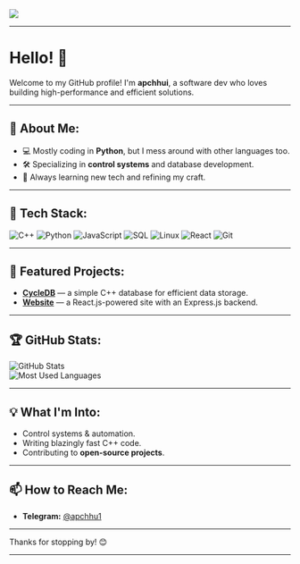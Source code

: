 <img src="https://readme-typing-svg.demolab.com?font=monospace&size=24&duration=2000&color=FFFFFF&center=true&vCenter=true&width=200&height=30&lines=I+use+Arch+btw" />

---

# Hello! 👋

Welcome to my GitHub profile! I'm **apchhui**, a software dev who loves building high-performance and efficient solutions.  

---

## 🚀 About Me:
- 💻 Mostly coding in **Python**, but I mess around with other languages too.  
- 🛠️ Specializing in **control systems** and database development.  
- 🌱 Always learning new tech and refining my craft.  

---

## 🔧 Tech Stack:
![C++](https://img.shields.io/badge/-C++-00599C?style=flat-square&logo=c%2B%2B&logoColor=white)
![Python](https://img.shields.io/badge/-Python-3776AB?style=flat-square&logo=python&logoColor=white)
![JavaScript](https://img.shields.io/badge/-JavaScript-F7DF1E?style=flat-square&logo=javascript&logoColor=black)
![SQL](https://img.shields.io/badge/-SQL-4479A1?style=flat-square&logo=postgresql&logoColor=white)
![Linux](https://img.shields.io/badge/-Linux-FCC624?style=flat-square&logo=linux&logoColor=black)
![React](https://img.shields.io/badge/-React-61DAFB?style=flat-square&logo=react&logoColor=black)
![Git](https://img.shields.io/badge/-Git-F05032?style=flat-square&logo=git&logoColor=white)

---

## 📌 Featured Projects:
- **[CycleDB](https://github.com/apchhui/CycleDB)** — a simple C++ database for efficient data storage.  
- **[Website](https://github.com/apchhui/cycle-website)** — a React.js-powered site with an Express.js backend.  

---

## 🏆 GitHub Stats:
![GitHub Stats](https://github-readme-stats.vercel.app/api?username=apchhui&show_icons=true&theme=tokyonight)  
![Most Used Languages](https://github-readme-stats.vercel.app/api/top-langs/?username=apchhui&layout=compact&theme=tokyonight)  

---

## 💡 What I'm Into:
- Control systems & automation.  
- Writing blazingly fast C++ code.  
- Contributing to **open-source projects**.  

---

## 📫 How to Reach Me:
- **Telegram:** [@apchhu1](https://t.me/apchhu1)  

---

Thanks for stopping by! 😊
****
